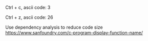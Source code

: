 Ctrl + c, ascii code: 3

Ctrl + z, ascii code: 26

Use dependency analysis to reduce code size https://www.sanfoundry.com/c-program-display-function-name/
